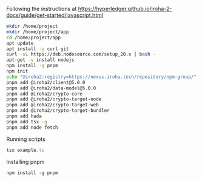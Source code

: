 Following the instructions at https://hyperledger.github.io/iroha-2-docs/guide/get-started/javascript.html

```bash
mkdir /home/project
mkdir /home/project/app
cd /home/project/app
apt update
apt install -y curl git
curl -sL https://deb.nodesource.com/setup_20.x | bash -
apt-get -y install nodejs
npm install -g pnpm
npm init
echo "@iroha2:registry=https://nexus.iroha.tech/repository/npm-group/" > .npmrc
pnpm add @iroha2/client@5.0.0
pnpm add @iroha2/data-model@5.0.0
pnpm add @iroha2/crypto-core
pnpm add @iroha2/crypto-target-node
pnpm add @iroha2/crypto-target-web
pnpm add @iroha2/crypto-target-bundler
pnpm add hada
pnpm add tsx -g
pnpm add node fetch
```

 Running scripts

 ```ts
tsx example.ts
```
Installing pnpm

```
npm install -g pnpm
```


   
